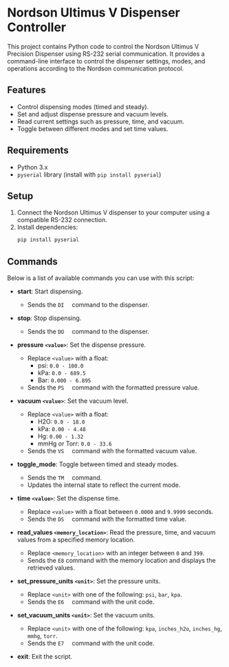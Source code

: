 # Nordson Ultimus V Dispenser Controller

This project contains Python code to control the Nordson Ultimus V Precision Dispenser using RS-232 serial communication. It provides a command-line interface to control the dispenser settings, modes, and operations according to the Nordson communication protocol.

## Features
- Control dispensing modes (timed and steady).
- Set and adjust dispense pressure and vacuum levels.
- Read current settings such as pressure, time, and vacuum.
- Toggle between different modes and set time values.

## Requirements
- Python 3.x
- `pyserial` library (install with `pip install pyserial`)

## Setup
1. Connect the Nordson Ultimus V dispenser to your computer using a compatible RS-232 connection.
2. Install dependencies:
   ```bash
   pip install pyserial
   
## Commands
Below is a list of available commands you can use with this script:

- **start**: Start dispensing.
  - Sends the `DI  ` command to the dispenser.

- **stop**: Stop dispensing.
  - Sends the `DO  ` command to the dispenser.

- **pressure `<value>`**: Set the dispense pressure.
  - Replace `<value>` with a float:
    - psi: `0.0 - 100.0`
    - kPa: `0.0 - 689.5`
    - Bar: `0.000 - 6.895`
  - Sends the `PS  ` command with the formatted pressure value.

- **vacuum `<value>`**: Set the vacuum level.
  - Replace `<value>` with a float:
    - H2O: `0.0 - 18.0`
    - kPa: `0.00 - 4.48`
    - Hg: `0.00 - 1.32`
    - mmHg or Torr: `0.0 - 33.6`
  - Sends the `VS  ` command with the formatted vacuum value.

- **toggle_mode**: Toggle between timed and steady modes.
  - Sends the `TM  ` command.
  - Updates the internal state to reflect the current mode.

- **time `<value>`**: Set the dispense time.
  - Replace `<value>` with a float between `0.0000` and `9.9999` seconds.
  - Sends the `DS  ` command with the formatted time value.

- **read_values `<memory_location>`**: Read the pressure, time, and vacuum values from a specified memory location.
  - Replace `<memory_location>` with an integer between `0` and `399`.
  - Sends the `E8` command with the memory location and displays the retrieved values.

- **set_pressure_units `<unit>`**: Set the pressure units.
  - Replace `<unit>` with one of the following: `psi`, `bar`, `kpa`.
  - Sends the `E6  ` command with the unit code.

- **set_vacuum_units `<unit>`**: Set the vacuum units.
  - Replace `<unit>` with one of the following: `kpa`, `inches_h2o`, `inches_hg`, `mmhg`, `torr`.
  - Sends the `E7  ` command with the unit code.

- **exit**: Exit the script.
